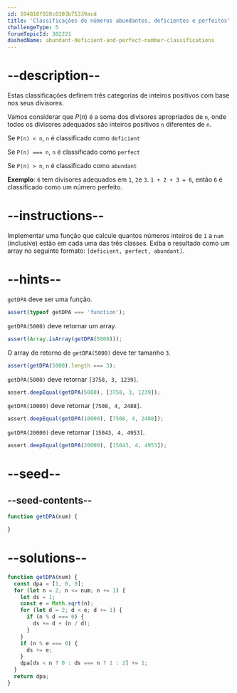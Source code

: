 ```yaml
---
id: 594810f028c0303b75339acd
title: 'Classificações de números abundantes, deficientes e perfeitos'
challengeType: 5
forumTopicId: 302221
dashedName: abundant-deficient-and-perfect-number-classifications
---
```


# --description--

Estas classificações definem três categorias de inteiros positivos com base nos seus divisores.

Vamos considerar que $P(n)$ é a soma dos divisores apropriados de `n`, onde todos os divisores adequados são inteiros positivos `n` diferentes de `n`.

Se `P(n) < n`, `n` é classificado como `deficient`

Se `P(n) === n`, `n` é classificado como `perfect`

Se `P(n) > n`, `n` é classificado como `abundant`

**Exemplo**: `6` tem divisores adequados em `1`, `2`e `3`. `1 + 2 + 3 = 6`, então `6` é classificado como um número perfeito.

# --instructions--

Implementar uma função que calcule quantos números inteiros de `1` a `num` (inclusive) estão em cada uma das três classes. Exiba o resultado como um array no seguinte formato: `[deficient, perfect, abundant]`.

# --hints--

`getDPA` deve ser uma função.

```js
assert(typeof getDPA === 'function');
```

`getDPA(5000)` deve retornar um array.

```js
assert(Array.isArray(getDPA(5000)));
```

O array de retorno de `getDPA(5000)` deve ter tamanho `3`.

```js
assert(getDPA(5000).length === 3);
```

`getDPA(5000)` deve retornar `[3758, 3, 1239]`.

```js
assert.deepEqual(getDPA(5000), [3758, 3, 1239]);
```

`getDPA(10000)` deve retornar `[7508, 4, 2488]`.

```js
assert.deepEqual(getDPA(10000), [7508, 4, 2488]);
```

`getDPA(20000)` deve retornar `[15043, 4, 4953]`.

```js
assert.deepEqual(getDPA(20000), [15043, 4, 4953]);
```

# --seed--

## --seed-contents--

```js
function getDPA(num) {

}
```

# --solutions--

```js
function getDPA(num) {
  const dpa = [1, 0, 0];
  for (let n = 2; n <= num; n += 1) {
    let ds = 1;
    const e = Math.sqrt(n);
    for (let d = 2; d < e; d += 1) {
      if (n % d === 0) {
        ds += d + (n / d);
      }
    }
    if (n % e === 0) {
      ds += e;
    }
    dpa[ds < n ? 0 : ds === n ? 1 : 2] += 1;
  }
  return dpa;
}
```
